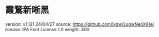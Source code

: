 # 霞鶩新晰黑

version: v1.121 24/04/27
source: https://github.com/lxgw/LxgwNeoXiHei
license: IPA Font License 1.0
weight: 400